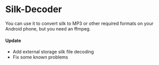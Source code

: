 # Silk-Decoder
You can use it to convert silk to MP3 or other required formats on your Android phone, but you need an ffmpeg.

#### Update
- Add external storage silk file decoding
- Fix some known problems
